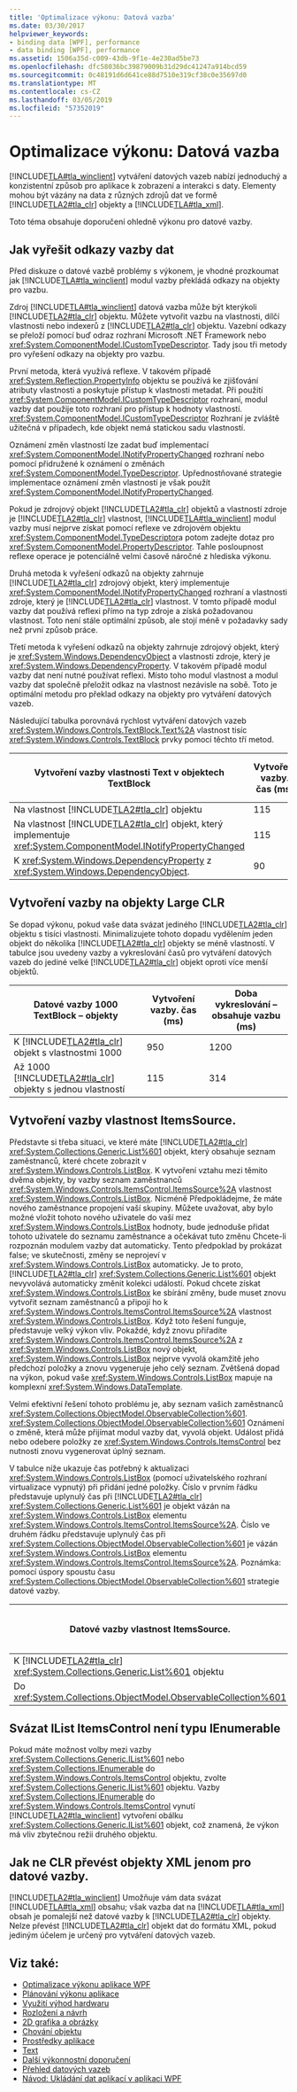 ```yaml
---
title: 'Optimalizace výkonu: Datová vazba'
ms.date: 03/30/2017
helpviewer_keywords:
- binding data [WPF], performance
- data binding [WPF], performance
ms.assetid: 1506a35d-c009-43db-9f1e-4e230ad5be73
ms.openlocfilehash: dfc58036bc39879009b31d29dc41247a914bcd59
ms.sourcegitcommit: 0c48191d6d641ce88d7510e319cf38c0e35697d0
ms.translationtype: MT
ms.contentlocale: cs-CZ
ms.lasthandoff: 03/05/2019
ms.locfileid: "57352019"
---
```

# <a name="optimizing-performance-data-binding"></a>Optimalizace výkonu: Datová vazba
[!INCLUDE[TLA#tla_winclient](../../../../includes/tlasharptla-winclient-md.md)] vytváření datových vazeb nabízí jednoduchý a konzistentní způsob pro aplikace k zobrazení a interakci s daty. Elementy mohou být vázány na data z různých zdrojů dat ve formě [!INCLUDE[TLA2#tla_clr](../../../../includes/tla2sharptla-clr-md.md)] objekty a [!INCLUDE[TLA#tla_xml](../../../../includes/tlasharptla-xml-md.md)].  
  
 Toto téma obsahuje doporučení ohledně výkonu pro datové vazby.  
  

  
<a name="HowDataBindingReferencesAreResolved"></a>   
## <a name="how-data-binding-references-are-resolved"></a>Jak vyřešit odkazy vazby dat  
 Před diskuze o datové vazbě problémy s výkonem, je vhodné prozkoumat jak [!INCLUDE[TLA#tla_winclient](../../../../includes/tlasharptla-winclient-md.md)] modul vazby překládá odkazy na objekty pro vazbu.  
  
 Zdroj [!INCLUDE[TLA#tla_winclient](../../../../includes/tlasharptla-winclient-md.md)] datová vazba může být kterýkoli [!INCLUDE[TLA2#tla_clr](../../../../includes/tla2sharptla-clr-md.md)] objektu. Můžete vytvořit vazbu na vlastnosti, dílčí vlastnosti nebo indexerů z [!INCLUDE[TLA2#tla_clr](../../../../includes/tla2sharptla-clr-md.md)] objektu. Vazební odkazy se přeloží pomocí buď odraz rozhraní Microsoft .NET Framework nebo <xref:System.ComponentModel.ICustomTypeDescriptor>. Tady jsou tři metody pro vyřešení odkazy na objekty pro vazbu.  
  
 První metoda, která využívá reflexe. V takovém případě <xref:System.Reflection.PropertyInfo> objektu se používá ke zjišťování atributy vlastnosti a poskytuje přístup k vlastnosti metadat. Při použití <xref:System.ComponentModel.ICustomTypeDescriptor> rozhraní, modul vazby dat použije toto rozhraní pro přístup k hodnoty vlastností. <xref:System.ComponentModel.ICustomTypeDescriptor> Rozhraní je zvláště užitečná v případech, kde objekt nemá statickou sadu vlastností.  
  
 Oznámení změn vlastností lze zadat buď implementací <xref:System.ComponentModel.INotifyPropertyChanged> rozhraní nebo pomocí přidružené k oznámení o změnách <xref:System.ComponentModel.TypeDescriptor>. Upřednostňované strategie implementace oznámení změn vlastností je však použít <xref:System.ComponentModel.INotifyPropertyChanged>.  
  
 Pokud je zdrojový objekt [!INCLUDE[TLA2#tla_clr](../../../../includes/tla2sharptla-clr-md.md)] objektů a vlastností zdroje je [!INCLUDE[TLA2#tla_clr](../../../../includes/tla2sharptla-clr-md.md)] vlastnost, [!INCLUDE[TLA#tla_winclient](../../../../includes/tlasharptla-winclient-md.md)] modul vazby musí nejprve získat pomocí reflexe ve zdrojovém objektu <xref:System.ComponentModel.TypeDescriptor>a potom zadejte dotaz pro <xref:System.ComponentModel.PropertyDescriptor>. Tahle posloupnost reflexe operace je potenciálně velmi časově náročné z hlediska výkonu.  
  
 Druhá metoda k vyřešení odkazů na objekty zahrnuje [!INCLUDE[TLA2#tla_clr](../../../../includes/tla2sharptla-clr-md.md)] zdrojový objekt, který implementuje <xref:System.ComponentModel.INotifyPropertyChanged> rozhraní a vlastnosti zdroje, který je [!INCLUDE[TLA2#tla_clr](../../../../includes/tla2sharptla-clr-md.md)] vlastnost. V tomto případě modul vazby dat používá reflexi přímo na typ zdroje a získá požadovanou vlastnost. Toto není stále optimální způsob, ale stojí méně v požadavky sady než první způsob práce.  
  
 Třetí metoda k vyřešení odkazů na objekty zahrnuje zdrojový objekt, který je <xref:System.Windows.DependencyObject> a vlastnosti zdroje, který je <xref:System.Windows.DependencyProperty>. V takovém případě modul vazby dat není nutné používat reflexi. Místo toho modul vlastnost a modul vazby dat společně přeložit odkaz na vlastnost nezávisle na sobě. Toto je optimální metodu pro překlad odkazy na objekty pro vytváření datových vazeb.  
  
 Následující tabulka porovnává rychlost vytváření datových vazeb <xref:System.Windows.Controls.TextBlock.Text%2A> vlastnost tisíc <xref:System.Windows.Controls.TextBlock> prvky pomocí těchto tří metod.  
  
|**Vytvoření vazby vlastnosti Text v objektech TextBlock**|**Vytvoření vazby. čas (ms)**|**Doba vykreslování – obsahuje vazbu (ms)**|  
|--------------------------------------------------|-----------------------------|--------------------------------------------------|  
|Na vlastnost [!INCLUDE[TLA2#tla_clr](../../../../includes/tla2sharptla-clr-md.md)] objektu|115|314|  
|Na vlastnost [!INCLUDE[TLA2#tla_clr](../../../../includes/tla2sharptla-clr-md.md)] objekt, který implementuje <xref:System.ComponentModel.INotifyPropertyChanged>|115|305|  
|K <xref:System.Windows.DependencyProperty> z <xref:System.Windows.DependencyObject>.|90|263|  
  
<a name="Binding_to_Large_CLR_Objects"></a>   
## <a name="binding-to-large-clr-objects"></a>Vytvoření vazby na objekty Large CLR  
 Se dopad výkonu, pokud vaše data svázat jediného [!INCLUDE[TLA2#tla_clr](../../../../includes/tla2sharptla-clr-md.md)] objektu s tisíci vlastnosti. Minimalizujete tohoto dopadu vydělením jeden objekt do několika [!INCLUDE[TLA2#tla_clr](../../../../includes/tla2sharptla-clr-md.md)] objekty se méně vlastností. V tabulce jsou uvedeny vazby a vykreslování časů pro vytváření datových vazeb do jediné velké [!INCLUDE[TLA2#tla_clr](../../../../includes/tla2sharptla-clr-md.md)] objekt oproti více menší objektů.  
  
|**Datové vazby 1000 TextBlock – objekty**|**Vytvoření vazby. čas (ms)**|**Doba vykreslování – obsahuje vazbu (ms)**|  
|---------------------------------------------|-----------------------------|--------------------------------------------------|  
|K [!INCLUDE[TLA2#tla_clr](../../../../includes/tla2sharptla-clr-md.md)] objekt s vlastnostmi 1000|950|1200|  
|Až 1000 [!INCLUDE[TLA2#tla_clr](../../../../includes/tla2sharptla-clr-md.md)] objekty s jednou vlastností|115|314|  
  
<a name="Binding_to_an_ItemsSource"></a>   
## <a name="binding-to-an-itemssource"></a>Vytvoření vazby vlastnost ItemsSource.  
 Představte si třeba situaci, ve které máte [!INCLUDE[TLA2#tla_clr](../../../../includes/tla2sharptla-clr-md.md)] <xref:System.Collections.Generic.List%601> objekt, který obsahuje seznam zaměstnanců, které chcete zobrazit v <xref:System.Windows.Controls.ListBox>. K vytvoření vztahu mezi těmito dvěma objekty, by vazby seznam zaměstnanců <xref:System.Windows.Controls.ItemsControl.ItemsSource%2A> vlastnost <xref:System.Windows.Controls.ListBox>. Nicméně Předpokládejme, že máte nového zaměstnance propojení vaší skupiny. Můžete uvažovat, aby bylo možné vložit tohoto nového uživatele do vaší mez <xref:System.Windows.Controls.ListBox> hodnoty, bude jednoduše přidat tohoto uživatele do seznamu zaměstnance a očekávat tuto změnu Chcete-li rozpoznán modulem vazby dat automaticky. Tento předpoklad by prokázat false; ve skutečnosti, změny se neprojeví v <xref:System.Windows.Controls.ListBox> automaticky. Je to proto, [!INCLUDE[TLA2#tla_clr](../../../../includes/tla2sharptla-clr-md.md)] <xref:System.Collections.Generic.List%601> objekt nevyvolává automaticky změnit kolekci událostí. Pokud chcete získat <xref:System.Windows.Controls.ListBox> ke sbírání změny, bude muset znovu vytvořit seznam zaměstnanců a připojí ho k <xref:System.Windows.Controls.ItemsControl.ItemsSource%2A> vlastnost <xref:System.Windows.Controls.ListBox>. Když toto řešení funguje, představuje velký výkon vliv. Pokaždé, když znovu přiřadíte <xref:System.Windows.Controls.ItemsControl.ItemsSource%2A> z <xref:System.Windows.Controls.ListBox> nový objekt, <xref:System.Windows.Controls.ListBox> nejprve vyvolá okamžitě jeho předchozí položky a znovu vygeneruje jeho celý seznam. Zvětšená dopad na výkon, pokud vaše <xref:System.Windows.Controls.ListBox> mapuje na komplexní <xref:System.Windows.DataTemplate>.  
  
 Velmi efektivní řešení tohoto problému je, aby seznam vašich zaměstnanců <xref:System.Collections.ObjectModel.ObservableCollection%601>. <xref:System.Collections.ObjectModel.ObservableCollection%601> Oznámení o změně, která může přijímat modul vazby dat, vyvolá objekt. Událost přidá nebo odebere položky ze <xref:System.Windows.Controls.ItemsControl> bez nutnosti znovu vygenerovat úplný seznam.  
  
 V tabulce níže ukazuje čas potřebný k aktualizaci <xref:System.Windows.Controls.ListBox> (pomocí uživatelského rozhraní virtualizace vypnutý) při přidání jedné položky. Číslo v prvním řádku představuje uplynulý čas při [!INCLUDE[TLA2#tla_clr](../../../../includes/tla2sharptla-clr-md.md)] <xref:System.Collections.Generic.List%601> je objekt vázán na <xref:System.Windows.Controls.ListBox> elementu <xref:System.Windows.Controls.ItemsControl.ItemsSource%2A>. Číslo ve druhém řádku představuje uplynulý čas při <xref:System.Collections.ObjectModel.ObservableCollection%601> je vázán <xref:System.Windows.Controls.ListBox> elementu <xref:System.Windows.Controls.ItemsControl.ItemsSource%2A>. Poznámka: pomocí úspory spoustu času <xref:System.Collections.ObjectModel.ObservableCollection%601> strategie datové vazby.  
  
|**Datové vazby vlastnost ItemsSource.**|**Aktualizovat dobu 1 položek (ms)**|  
|--------------------------------------|---------------------------------------|  
|K [!INCLUDE[TLA2#tla_clr](../../../../includes/tla2sharptla-clr-md.md)] <xref:System.Collections.Generic.List%601> objektu|1656|  
|Do <xref:System.Collections.ObjectModel.ObservableCollection%601>|20|  
  
<a name="Binding_IList_to_ItemsControl_not_IEnumerable"></a>   
## <a name="bind-ilist-to-itemscontrol-not-ienumerable"></a>Svázat IList ItemsControl není typu IEnumerable  
 Pokud máte možnost volby mezi vazby <xref:System.Collections.Generic.IList%601> nebo <xref:System.Collections.IEnumerable> do <xref:System.Windows.Controls.ItemsControl> objektu, zvolte <xref:System.Collections.Generic.IList%601> objektu. Vazby <xref:System.Collections.IEnumerable> do <xref:System.Windows.Controls.ItemsControl> vynutí [!INCLUDE[TLA2#tla_winclient](../../../../includes/tla2sharptla-winclient-md.md)] vytvoření obálku <xref:System.Collections.Generic.IList%601> objekt, což znamená, že výkon má vliv zbytečnou režii druhého objektu.  
  
<a name="Do_not_Convert_CLR_objects_to_Xml_Just_For_Data_Binding"></a>   
## <a name="do-not-convert-clr-objects-to-xml-just-for-data-binding"></a>Jak ne CLR převést objekty XML jenom pro datové vazby.  
 [!INCLUDE[TLA2#tla_winclient](../../../../includes/tla2sharptla-winclient-md.md)] Umožňuje vám data svázat [!INCLUDE[TLA#tla_xml](../../../../includes/tlasharptla-xml-md.md)] obsahu; však vazba dat na [!INCLUDE[TLA#tla_xml](../../../../includes/tlasharptla-xml-md.md)] obsah je pomalejší než datové vazby k [!INCLUDE[TLA2#tla_clr](../../../../includes/tla2sharptla-clr-md.md)] objekty. Nelze převést [!INCLUDE[TLA2#tla_clr](../../../../includes/tla2sharptla-clr-md.md)] objekt dat do formátu XML, pokud jediným účelem je určený pro vytváření datových vazeb.  
  
## <a name="see-also"></a>Viz také:
- [Optimalizace výkonu aplikace WPF](optimizing-wpf-application-performance.md)
- [Plánování výkonu aplikace](planning-for-application-performance.md)
- [Využití výhod hardwaru](optimizing-performance-taking-advantage-of-hardware.md)
- [Rozložení a návrh](optimizing-performance-layout-and-design.md)
- [2D grafika a obrázky](optimizing-performance-2d-graphics-and-imaging.md)
- [Chování objektu](optimizing-performance-object-behavior.md)
- [Prostředky aplikace](optimizing-performance-application-resources.md)
- [Text](optimizing-performance-text.md)
- [Další výkonnostní doporučení](optimizing-performance-other-recommendations.md)
- [Přehled datových vazeb](../data/data-binding-overview.md)
- [Návod: Ukládání dat aplikací v aplikaci WPF](walkthrough-caching-application-data-in-a-wpf-application.md)
